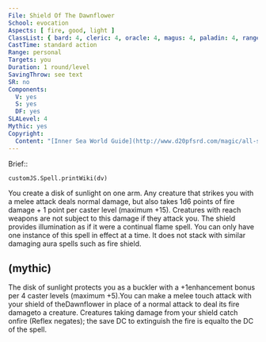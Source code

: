 ```yaml
---
File: Shield Of The Dawnflower
School: evocation
Aspects: [ fire, good, light ]
ClassList: { bard: 4, cleric: 4, oracle: 4, magus: 4, paladin: 4, ranger: 4 }
CastTime: standard action
Range: personal
Targets: you
Duration: 1 round/level
SavingThrow: see text
SR: no
Components:
  V: yes
  S: yes
  DF: yes
SLALevel: 4
Mythic: yes
Copyright:
  Content: "[Inner Sea World Guide](http://www.d20pfsrd.com/magic/all-spells/s/shield-of-the-dawnflower)"
---
```

Brief:: 

```dataviewjs
customJS.Spell.printWiki(dv)
```

You create a disk of sunlight on one arm. Any creature that strikes you with a melee attack deals normal damage, but also takes 1d6 points of fire damage + 1 point per caster level (maximum +15). Creatures with reach weapons are not subject to this damage if they attack you. The shield provides illumination as if it were a continual flame spell. You can only have one instance of this spell in effect at a time. It does not stack with similar damaging aura spells such as fire shield.


## (mythic)

The disk of sunlight protects you as a buckler with a +1enhancement bonus per 4 caster levels (maximum +5).You can make a melee touch attack with your shield of theDawnflower in place of a normal attack to deal its fire damageto a creature. Creatures taking damage from your shield catch onfire (Reflex negates); the save DC to extinguish the fire is equalto the DC of the spell.
